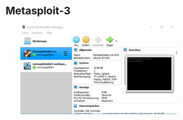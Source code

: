 # Metasploit-3

<figure><img src="../.gitbook/assets/virtual-1.jpg" alt=""><figcaption></figcaption></figure>

